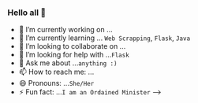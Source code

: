 ### Hello all 👋

- 🔭 I’m currently working on ...
- 🌱 I’m currently learning ... `Web Scrapping`, `Flask`, `Java`
- 👯 I’m looking to collaborate on ...
- 🤔 I’m looking for help with ...`Flask`
- 💬 Ask me about ...`anything :)`
- 📫 How to reach me: ...
- 😄 Pronouns: ...`She/Her`
- ⚡ Fun fact: ...`I am an Ordained Minister`
-->
